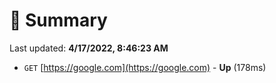 # 📖 Summary
Last updated: **4/17/2022, 8:46:23 AM**

- `GET` [https://google.com](https://google.com) - **Up** (178ms)
